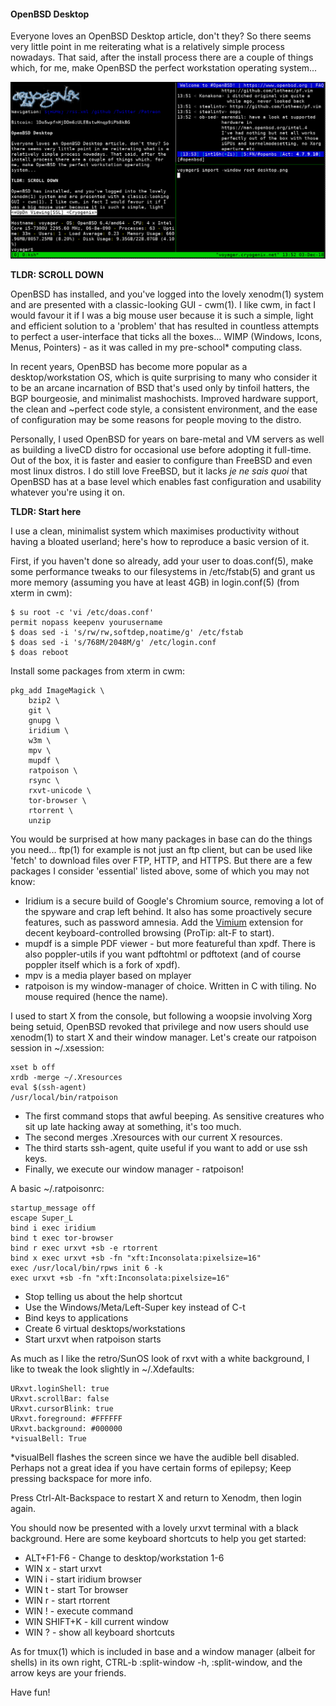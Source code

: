 #### OpenBSD Desktop

Everyone loves an OpenBSD Desktop article, don't they? So there seems very little point in me reiterating what is a relatively simple process nowadays.  That said, after the install process there are a couple of things which, for me, make OpenBSD the perfect workstation operating system...

![OpenBSD+ratpoison+urxvt+tmux](desktop.png)

__TLDR: SCROLL DOWN__

OpenBSD has installed, and you've logged into the lovely xenodm(1) system and are presented with a classic-looking GUI - cwm(1).  I like cwm, in fact I would favour it if I was a big mouse user because it is such a simple, light and efficient solution to a 'problem' that has resulted in countless attempts to perfect a user-interface that ticks all the boxes... WIMP (Windows, Icons, Menus, Pointers) - as it was called in my pre-school* computing class.

In recent years, OpenBSD has become more popular as a desktop/workstation OS, which is quite surprising to many who consider it to be an arcane incarnation of BSD that's used only by tinfoil hatters, the BGP bourgeosie, and minimalist mashochists. Improved hardware support, the clean and ~perfect code style, a consistent environment, and the ease of configuration may be some reasons for people moving to the distro.

Personally, I used OpenBSD for years on bare-metal and VM servers as well as building a liveCD distro for occasional use before adopting it full-time.  Out of the box, it is faster and easier to configure than FreeBSD and even most linux distros.  I do still love FreeBSD, but it lacks *je ne sais quoi* that OpenBSD has at a base level which enables fast configuration and usability whatever you're using it on.

__TLDR: Start here__

I use a clean, minimalist system which maximises productivity without having a bloated userland; here's how to reproduce a basic version of it.

First, if you haven't done so already, add your user to doas.conf(5), make some performance tweaks to our filesystems in /etc/fstab(5) and grant us more memory (assuming you have at least 4GB) in login.conf(5) (from xterm in cwm):

    $ su root -c 'vi /etc/doas.conf'
    permit nopass keepenv yourusername
    $ doas sed -i 's/rw/rw,softdep,noatime/g' /etc/fstab
    $ doas sed -i 's/768M/2048M/g' /etc/login.conf 
    $ doas reboot

Install some packages from xterm in cwm:

    pkg_add ImageMagick \
    	bzip2 \
    	git \
    	gnupg \
    	iridium \
    	w3m \
    	mpv \
    	mupdf \
    	ratpoison \
    	rsync \
    	rxvt-unicode \
    	tor-browser \
    	rtorrent \
    	unzip

You would be surprised at how many packages in base can do the things you need... ftp(1) for example is not just an ftp client, but can be used like 'fetch' to download files over FTP, HTTP, and HTTPS.
 But there are a few packages I consider 'essential' listed above, some of which you may not know:

* Iridium is a secure build of Google's Chromium source, removing a lot of the spyware and crap left behind.  It also has some proactively secure features, such as password amnesia. Add the [Vimium](https://chrome.google.com/webstore/detail/vimium/dbepggeogbaibhgnhhndojpepiihcmeb) extension for decent keyboard-controlled browsing (ProTip: alt-F to start).
* mupdf is a simple PDF viewer - but more featureful than xpdf. There is also poppler-utils if you want pdftohtml or pdftotext (and of course poppler itself which is a fork of xpdf).
* mpv is a media player based on mplayer
* ratpoison is my window-manager of choice. Written in C with tiling. No mouse required (hence the name).

I used to start X from the console, but following a woopsie involving Xorg being setuid, OpenBSD revoked that privilege and now users should use xenodm(1) to start X and their window manager. Let's create our ratpoison session in ~/.xsession:

    xset b off
    xrdb -merge ~/.Xresources
    eval $(ssh-agent)
    /usr/local/bin/ratpoison

* The first command stops that awful beeping. As sensitive creatures who sit up late hacking away at something, it's too much.
* The second merges .Xresources with our current X resources.
* The third starts ssh-agent, quite useful if you want to add or use ssh keys.
* Finally, we execute our window manager - ratpoison!

A basic ~/.ratpoisonrc:

    startup_message off
    escape Super_L
    bind i exec iridium
    bind t exec tor-browser
    bind r exec urxvt +sb -e rtorrent
    bind x exec urxvt +sb -fn "xft:Inconsolata:pixelsize=16"
    exec /usr/local/bin/rpws init 6 -k
    exec urxvt +sb -fn "xft:Inconsolata:pixelsize=16"

* Stop telling us about the help shortcut
* Use the Windows/Meta/Left-Super key instead of C-t
* Bind keys to applications
* Create 6 virtual desktops/workstations
* Start urxvt when ratpoison starts

As much as I like the retro/SunOS look of rxvt with a white background, I like to tweak the look slightly in ~/.Xdefaults:

    URxvt.loginShell: true
    URxvt.scrollBar: false
    URxvt.cursorBlink: true
    URxvt.foreground: #FFFFFF
    URxvt.background: #000000
    *visualBell: True

*visualBell flashes the screen since we have the audible bell disabled. Perhaps not a great idea if you have certain forms of epilepsy; Keep pressing backspace for more info.

Press Ctrl-Alt-Backspace to restart X and return to Xenodm, then login again.

You should now be presented with a lovely urxvt terminal with a black background. Here are some keyboard shortcuts to help you get started:

* ALT+F1-F6 - Change to desktop/workstation 1-6
* WIN x - start urxvt
* WIN i - start iridium browser
* WIN t - start Tor browser
* WIN r - start rtorrent 
* WIN ! - execute command
* WIN SHIFT+K - kill current window
* WIN ? - show all keyboard shortcuts

As for tmux(1) which is included in base and a window manager (albeit for shells) in its own right, CTRL-b :split-window -h, :split-window, and the arrow keys are your friends.

Have fun! 
